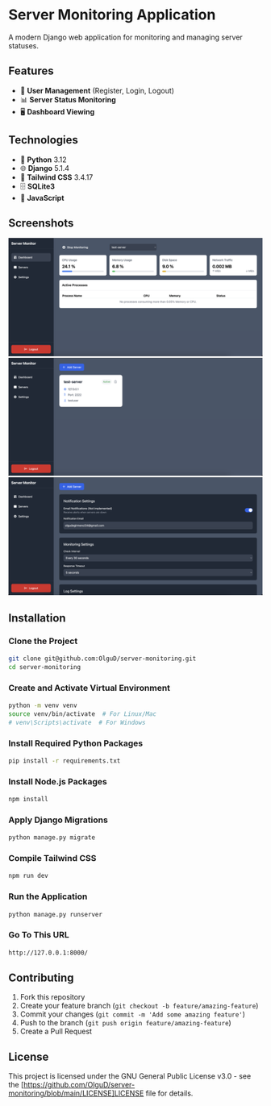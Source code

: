 # Server Monitoring Application

A modern Django web application for monitoring and managing server statuses.

## Features

- 👤 **User Management** (Register, Login, Logout)
- 📊 **Server Status Monitoring**
- 🖥️ **Dashboard Viewing**

## Technologies

- 🐍 **Python** 3.12
- 🌐 **Django** 5.1.4
- 💅 **Tailwind CSS** 3.4.17
- 🗄️ **SQLite3**
- 📜 **JavaScript**

## Screenshots

![Dashboard](assets/dashboard.png)
![Servers Page](assets/servers_page.png)
![Settings Page](assets/settings_page.png)

## Installation

### Clone the Project

```bash
git clone git@github.com:OlguD/server-monitoring.git
cd server-monitoring
```

### Create and Activate Virtual Environment
```bash
python -m venv venv
source venv/bin/activate  # For Linux/Mac
# venv\Scripts\activate  # For Windows
```

### Install Required Python Packages
```bash
pip install -r requirements.txt
```

### Install Node.js Packages
```bash
npm install
```

### Apply Django Migrations
```bash
python manage.py migrate
```

### Compile Tailwind CSS
```bash
npm run dev
```

### Run the Application
```bash
python manage.py runserver
```

### Go To This URL
```bash
http://127.0.0.1:8000/
```

## Contributing

1. Fork this repository
2. Create your feature branch (`git checkout -b feature/amazing-feature`)
3. Commit your changes (`git commit -m 'Add some amazing feature'`)
4. Push to the branch (`git push origin feature/amazing-feature`)
5. Create a Pull Request


## License
This project is licensed under the GNU General Public License v3.0 - see the [https://github.com/OlguD/server-monitoring/blob/main/LICENSE]LICENSE file for details.
